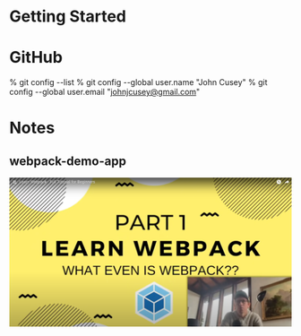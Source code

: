 # Getting Started

# GitHub
% git config --list
% git config --global user.name "John Cusey"
% git config --global user.email "johnjcusey@gmail.com"

# Notes
## webpack-demo-app
<img src="https://github.com/johncusey/Getting_Started/blob/main/Images/webpack-demo-app/title-page.png" alt="Title Page">